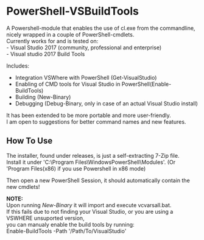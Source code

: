 PowerShell-VSBuildTools  
=======================  
A Powershell-module that enables the use of cl.exe from the commandline,  
nicely wrapped in a couple of PowerShell-cmdlets.  
Currently works for and is tested on:  
	- Visual Studio 2017 (community, professional and enterprise)  
	- Visual studio 2017 Build Tools  
  
Includes:  
 - Integration VSWhere with PowerShell (Get-VisualStudio)  
 - Enabling of CMD tools for Visual Studio in PowerShell(Enable-BuildTools)  
 - Building  (New-Binary)  
 - Debugging (Debug-Binary, only in case of an actual Visual Studio install)  
  
It has been extended to be more portable and more user-friendly.  
I am open to suggestions for better command names and new features.  
  
How To Use  
----------  
The installer, found under releases, is just a self-extracting 7-Zip file.  
Install it under 'C:\Program Files\WindowsPowerShell\Modules'. (Or 'Program Files(x86) if you use Powershell in x86 mode)  
  
Then open a new PowerShell Session, it should automatically contain the new cmdlets!  
  
**NOTE:**  
Upon running *New-Binary* it will import and execute vcvarsall.bat.  
If this fails due to not finding your Visual Studio, or you are using a VSWHERE unsuported version,  
you can manualy enable the build tools by running:  
Enable-BuildTools -Path '/Path/To/VisualStudio'  
